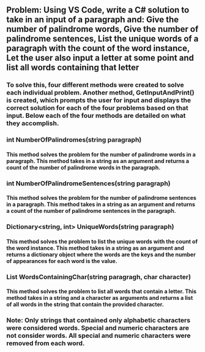 ## Problem: Using VS Code, write a C# solution to take in an input of a paragraph and: Give the number of palindrome words, Give the number of palindrome sentences, List the unique words of a paragraph with the count of the word instance, Let the user also input a letter at some point and list all words containing that letter


### To solve this, four different methods were created to solve each individual problem. Another method, GetInputAndPrint() is created, which prompts the user for input and displays the correct solution for each of the four problems based on that input. Below each of the four methods are detailed on what they accomplish.

### **int NumberOfPalindromes(string paragraph)**
#### This method solves the problem for the number of palindrome words in a paragraph. This method takes in a string as an argument and returns a count of the number of palindrome words in the paragraph.

### **int NumberOfPalindromeSentences(string paragraph)**
#### This method solves the problem for the number of palindrome sentences in a paragraph. This method takes in a string as an argument and returns a count of the number of palindrome sentences in the paragraph.

### **Dictionary<string, int> UniqueWords(string paragraph)**
#### This method solves the problem to list the unique words with the count of the word instance. This method takes in a string as an argument and returns a dictionary object where the words are the keys and the number of appearances for each word is the value.

### **List<string> WordsContainingChar(string paragragh, char character)**
#### This method solves the problem to list all words that contain a letter. This method takes in a string and a character as arguments and returns a list of all words in the string that contain the provided character.

### Note: Only strings that contained only alphabetic characters were considered words. Special and numeric characters are not consider words. All special and numeric characters were removed from each word. 

